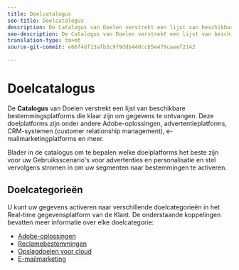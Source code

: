 ```yaml
---
title: Doelcatalogus
seo-title: Doelcatalogus
description: De Catalogus van Doelen verstrekt een lijst van beschikbare bestemmingen die klaar zijn om gegevens te ontvangen. Deze doelen zijn onder andere Adobe-oplossingen, advertentieplatforms, CRM-systemen (Customer Relking Management), e-mailmarketingplatforms en meer.
seo-description: De Catalogus van Doelen verstrekt een lijst van beschikbare bestemmingen die klaar zijn om gegevens te ontvangen. Deze doelen zijn onder andere Adobe-oplossingen, advertentieplatforms, CRM-systemen (Customer Relking Management), e-mailmarketingplatforms en meer.
translation-type: tm+mt
source-git-commit: e66f4df13afb3c9f9ddb440ccb5e479caeef2142

---
```



# Doelcatalogus

De **Catalogus** van Doelen verstrekt een lijst van beschikbare bestemmingsplatforms die klaar zijn om gegevens te ontvangen. Deze doelplatforms zijn onder andere Adobe-oplossingen, advertentieplatforms, CRM-systemen (customer relationship management), e-mailmarketingplatforms en meer.

Blader in de catalogus om te bepalen welke doelplatforms het beste zijn voor uw Gebruiksscenario&#39;s voor advertenties en personalisatie en stel vervolgens stromen in om uw segmenten naar bestemmingen te activeren.

## Doelcategorieën

U kunt uw gegevens activeren naar verschillende doelcategorieën in het Real-time gegevensplatform van de Klant. De onderstaande koppelingen bevatten meer informatie over elke doelcategorie:

* [Adobe-oplossingen](/help/rtcdp/destinations/adobe-destinations.md)
* [Reclamebestemmingen](/help/rtcdp/destinations/advertising-destinations.md)
* [Opslagdoelen voor cloud](/help/rtcdp/destinations/cloud-storage-destinations.md)
* [E-mailmarketing](/help/rtcdp/destinations/email-marketing-destinations.md)